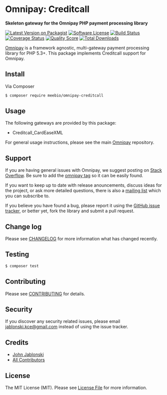 # Omnipay: Creditcall

**Skeleton gateway for the Omnipay PHP payment processing library**

[![Latest Version on Packagist](https://img.shields.io/packagist/v/meebio/omnipay-creditcall.svg?style=flat-square)](https://packagist.org/packages/meebio/omnipay-creditcall)
[![Software License](https://img.shields.io/badge/license-MIT-brightgreen.svg?style=flat-square)](LICENSE.md)
[![Build Status](https://img.shields.io/travis/meebio/omnipay-creditcall/master.svg?style=flat-square)](https://travis-ci.org/meebio/omnipay-creditcall)
[![Coverage Status](https://img.shields.io/scrutinizer/coverage/g/meebio/omnipay-creditcall.svg?style=flat-square)](https://scrutinizer-ci.com/g/meebio/omnipay-creditcall/code-structure)
[![Quality Score](https://img.shields.io/scrutinizer/g/meebio/omnipay-creditcall.svg?style=flat-square)](https://scrutinizer-ci.com/g/meebio/omnipay-creditcall)
[![Total Downloads](https://img.shields.io/packagist/dt/meebio/omnipay-creditcall.svg?style=flat-square)](https://packagist.org/packages/meebio/omnipay-creditcall)


[Omnipay](https://github.com/thephpleague/omnipay) is a framework agnostic, multi-gateway payment
processing library for PHP 5.3+. This package implements Creditcall support for Omnipay.

## Install

Via Composer

``` bash
$ composer require meebio/omnipay-creditcall
```

## Usage

The following gateways are provided by this package:

 * Creditcall_CardEaseXML

For general usage instructions, please see the main [Omnipay](https://github.com/thephpleague/omnipay) repository.

## Support

If you are having general issues with Omnipay, we suggest posting on
[Stack Overflow](http://stackoverflow.com/). Be sure to add the
[omnipay tag](http://stackoverflow.com/questions/tagged/omnipay) so it can be easily found.

If you want to keep up to date with release anouncements, discuss ideas for the project,
or ask more detailed questions, there is also a [mailing list](https://groups.google.com/forum/#!forum/omnipay) which
you can subscribe to.

If you believe you have found a bug, please report it using the [GitHub issue tracker](https://github.com/meebio/omnipay-creditcall/issues),
or better yet, fork the library and submit a pull request.

## Change log

Please see [CHANGELOG](CHANGELOG.md) for more information what has changed recently.

## Testing

``` bash
$ composer test
```

## Contributing

Please see [CONTRIBUTING](CONTRIBUTING.md) for details.

## Security

If you discover any security related issues, please email jablonski.kce@gmail.com instead of using the issue tracker.

## Credits

- [John Jablonski](https://github.com/jan-j)
- [All Contributors](../../contributors)

## License

The MIT License (MIT). Please see [License File](LICENSE.md) for more information.
